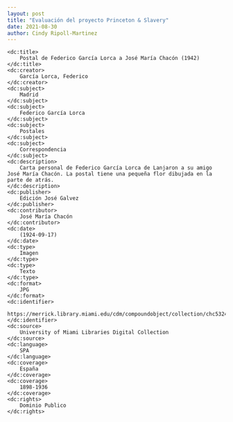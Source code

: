 ```yaml
---
layout: post
title: "Evaluación del proyecto Princeton & Slavery"
date: 2021-08-30
author: Cindy Ripoll-Martinez 
---
```


<?xml version="1.0"?>
<metadata
    xmlns:dc="http://purl.org/dc/elements/1.1/">

    <dc:title> 
        Postal de Federico García Lorca a José María Chacón (1942)
    </dc:title>
    <dc:creator> 
        García Lorca, Federico
    </dc:creator>
    <dc:subject> 
        Madrid
    </dc:subject>
    <dc:subject> 
        Federico García Lorca
    </dc:subject>
    <dc:subject> 
        Postales
    </dc:subject>
    <dc:subject> 
        Correspondencia
    </dc:subject>
    <dc:description> 
        Carta personal de Federico García Lorca de Lanjaron a su amigo José María Chacón. La postal tiene una pequeña flor dibujada en la parte de atrás.
    </dc:description>
    <dc:publisher> 
        Edición José Galvez
    </dc:publisher>
    <dc:contributor> 
        José María Chacón
    </dc:contributor>
    <dc:date> 
        (1924-09-17)
    </dc:date>
    <dc:type> 
        Imagen
    </dc:type>
    <dc:type> 
        Texto
    </dc:type>
    <dc:format> 
        JPG
    </dc:format>
    <dc:identifier> 
        https://merrick.library.miami.edu/cdm/compoundobject/collection/chc5324/id/31/rec/19
    </dc:identifier>
    <dc:source> 
        University of Miami Libraries Digital Collection
    </dc:source>
    <dc:language> 
        SPA
    </dc:language>
    <dc:coverage> 
        España
    </dc:coverage>
    <dc:coverage> 
        1898-1936
    </dc:coverage>
    <dc:rights> 
        Dominio Publico
    </dc:rights>

</metadata>